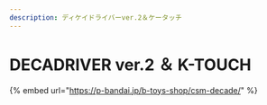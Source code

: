 ```yaml
---
description: ディケイドライバーver.2＆ケータッチ
---
```


# DECADRIVER ver.2 ＆ K-TOUCH

{% embed url="https://p-bandai.jp/b-toys-shop/csm-decade/" %}
